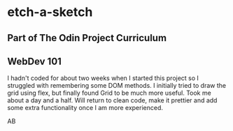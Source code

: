 # etch-a-sketch

## Part of The Odin Project Curriculum

## WebDev 101

I hadn't coded for about two weeks when I started this project so I struggled with remembering some DOM methods. I initially tried to draw the grid using flex, but finally found Grid to be much more useful. Took me about a day and a half. Will return to clean code, make it prettier and add some extra functionality once I am more experienced.

AB
